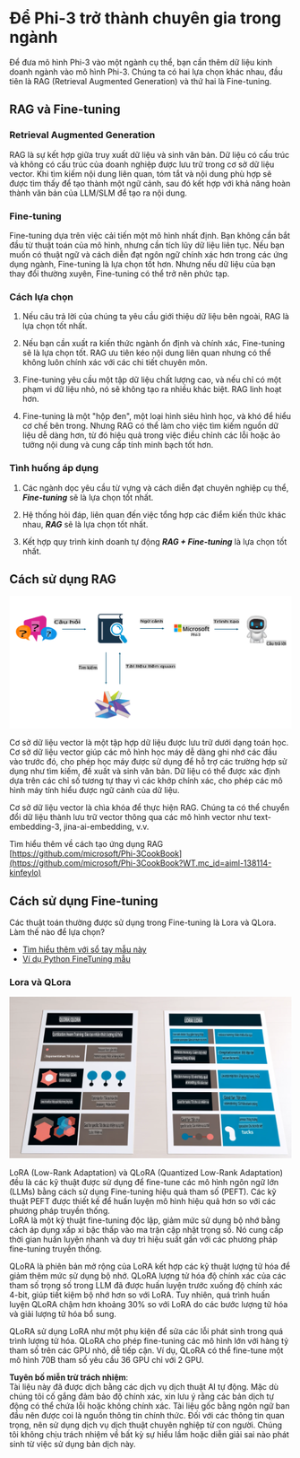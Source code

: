 # **Để Phi-3 trở thành chuyên gia trong ngành**

Để đưa mô hình Phi-3 vào một ngành cụ thể, bạn cần thêm dữ liệu kinh doanh ngành vào mô hình Phi-3. Chúng ta có hai lựa chọn khác nhau, đầu tiên là RAG (Retrieval Augmented Generation) và thứ hai là Fine-tuning.

## **RAG và Fine-tuning**

### **Retrieval Augmented Generation**

RAG là sự kết hợp giữa truy xuất dữ liệu và sinh văn bản. Dữ liệu có cấu trúc và không có cấu trúc của doanh nghiệp được lưu trữ trong cơ sở dữ liệu vector. Khi tìm kiếm nội dung liên quan, tóm tắt và nội dung phù hợp sẽ được tìm thấy để tạo thành một ngữ cảnh, sau đó kết hợp với khả năng hoàn thành văn bản của LLM/SLM để tạo ra nội dung.

### **Fine-tuning**

Fine-tuning dựa trên việc cải tiến một mô hình nhất định. Bạn không cần bắt đầu từ thuật toán của mô hình, nhưng cần tích lũy dữ liệu liên tục. Nếu bạn muốn có thuật ngữ và cách diễn đạt ngôn ngữ chính xác hơn trong các ứng dụng ngành, Fine-tuning là lựa chọn tốt hơn. Nhưng nếu dữ liệu của bạn thay đổi thường xuyên, Fine-tuning có thể trở nên phức tạp.

### **Cách lựa chọn**

1. Nếu câu trả lời của chúng ta yêu cầu giới thiệu dữ liệu bên ngoài, RAG là lựa chọn tốt nhất.

2. Nếu bạn cần xuất ra kiến thức ngành ổn định và chính xác, Fine-tuning sẽ là lựa chọn tốt. RAG ưu tiên kéo nội dung liên quan nhưng có thể không luôn chính xác với các chi tiết chuyên môn.

3. Fine-tuning yêu cầu một tập dữ liệu chất lượng cao, và nếu chỉ có một phạm vi dữ liệu nhỏ, nó sẽ không tạo ra nhiều khác biệt. RAG linh hoạt hơn.

4. Fine-tuning là một "hộp đen", một loại hình siêu hình học, và khó để hiểu cơ chế bên trong. Nhưng RAG có thể làm cho việc tìm kiếm nguồn dữ liệu dễ dàng hơn, từ đó hiệu quả trong việc điều chỉnh các lỗi hoặc ảo tưởng nội dung và cung cấp tính minh bạch tốt hơn.

### **Tình huống áp dụng**

1. Các ngành dọc yêu cầu từ vựng và cách diễn đạt chuyên nghiệp cụ thể, ***Fine-tuning*** sẽ là lựa chọn tốt nhất.

2. Hệ thống hỏi đáp, liên quan đến việc tổng hợp các điểm kiến thức khác nhau, ***RAG*** sẽ là lựa chọn tốt nhất.

3. Kết hợp quy trình kinh doanh tự động ***RAG + Fine-tuning*** là lựa chọn tốt nhất.

## **Cách sử dụng RAG**

![rag](../../../../translated_images/rag.36e7cb856f120334d577fde60c6a5d7c5eecae255dac387669303d30b4b3efa4.vi.png)

Cơ sở dữ liệu vector là một tập hợp dữ liệu được lưu trữ dưới dạng toán học. Cơ sở dữ liệu vector giúp các mô hình học máy dễ dàng ghi nhớ các đầu vào trước đó, cho phép học máy được sử dụng để hỗ trợ các trường hợp sử dụng như tìm kiếm, đề xuất và sinh văn bản. Dữ liệu có thể được xác định dựa trên các chỉ số tương tự thay vì các khớp chính xác, cho phép các mô hình máy tính hiểu được ngữ cảnh của dữ liệu.

Cơ sở dữ liệu vector là chìa khóa để thực hiện RAG. Chúng ta có thể chuyển đổi dữ liệu thành lưu trữ vector thông qua các mô hình vector như text-embedding-3, jina-ai-embedding, v.v.

Tìm hiểu thêm về cách tạo ứng dụng RAG [https://github.com/microsoft/Phi-3CookBook](https://github.com/microsoft/Phi-3CookBook?WT.mc_id=aiml-138114-kinfeylo)

## **Cách sử dụng Fine-tuning**

Các thuật toán thường được sử dụng trong Fine-tuning là Lora và QLora. Làm thế nào để lựa chọn?
- [Tìm hiểu thêm với sổ tay mẫu này](../../../../code/04.Finetuning/Phi_3_Inference_Finetuning.ipynb)
- [Ví dụ Python FineTuning mẫu](../../../../code/04.Finetuning/FineTrainingScript.py)

### **Lora và QLora**

![lora](../../../../translated_images/qlora.6aeba71122bc0c8d56ccf0bc36b861304939fee087f43c1fc6cc5c9cb8764725.vi.png)

LoRA (Low-Rank Adaptation) và QLoRA (Quantized Low-Rank Adaptation) đều là các kỹ thuật được sử dụng để fine-tune các mô hình ngôn ngữ lớn (LLMs) bằng cách sử dụng Fine-tuning hiệu quả tham số (PEFT). Các kỹ thuật PEFT được thiết kế để huấn luyện mô hình hiệu quả hơn so với các phương pháp truyền thống.  
LoRA là một kỹ thuật fine-tuning độc lập, giảm mức sử dụng bộ nhớ bằng cách áp dụng xấp xỉ bậc thấp vào ma trận cập nhật trọng số. Nó cung cấp thời gian huấn luyện nhanh và duy trì hiệu suất gần với các phương pháp fine-tuning truyền thống.  

QLoRA là phiên bản mở rộng của LoRA kết hợp các kỹ thuật lượng tử hóa để giảm thêm mức sử dụng bộ nhớ. QLoRA lượng tử hóa độ chính xác của các tham số trọng số trong LLM đã được huấn luyện trước xuống độ chính xác 4-bit, giúp tiết kiệm bộ nhớ hơn so với LoRA. Tuy nhiên, quá trình huấn luyện QLoRA chậm hơn khoảng 30% so với LoRA do các bước lượng tử hóa và giải lượng tử hóa bổ sung.  

QLoRA sử dụng LoRA như một phụ kiện để sửa các lỗi phát sinh trong quá trình lượng tử hóa. QLoRA cho phép fine-tuning các mô hình lớn với hàng tỷ tham số trên các GPU nhỏ, dễ tiếp cận. Ví dụ, QLoRA có thể fine-tune một mô hình 70B tham số yêu cầu 36 GPU chỉ với 2 GPU.

**Tuyên bố miễn trừ trách nhiệm**:  
Tài liệu này đã được dịch bằng các dịch vụ dịch thuật AI tự động. Mặc dù chúng tôi cố gắng đảm bảo độ chính xác, xin lưu ý rằng các bản dịch tự động có thể chứa lỗi hoặc không chính xác. Tài liệu gốc bằng ngôn ngữ ban đầu nên được coi là nguồn thông tin chính thức. Đối với các thông tin quan trọng, nên sử dụng dịch vụ dịch thuật chuyên nghiệp từ con người. Chúng tôi không chịu trách nhiệm về bất kỳ sự hiểu lầm hoặc diễn giải sai nào phát sinh từ việc sử dụng bản dịch này.